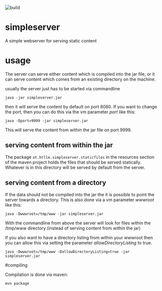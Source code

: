 ![build](https://github.com/bytebang/simpleserver/actions/workflows/maven.yml/badge.svg)

# simpleserver
A simple webserver for serving static content

# usage
The server can serve either content which is compiled into the jar file, or it can serve content which comes from an existing directory on the machine.

usually the server just has to be started via commandline

`java -jar simpleserver.jar`

then it will serve the content by default on port 8080. If you want to change the port, then you can do this via the vm parameter _port_ like this:

`java -Dport=9999 -jar simpleserver.jar`

This will serve the content from within the jar file on port 9999.

## serving content from within the jar
The package `at.htlle.simpleserver.staticfiles` in the resources section of the maven project holds the files that should be served statically. Whatever is in this directory will be served by default from the server.

## serving content from a directory
If the data should not be compiled into the jar the it is possible to point the server towards a directory. This is also done via a vm parameter _wwwroot_ like this:

`java -Dwwwroot=/tmp/www -jar simpleserver.jar`

With the commandline from above the server will look for files within the /tmp/www directory (instead of serving content from within the jar)

If you also want to have a directory listing from within your wwwroot then you can allow this via setting the parameter _allowDirectoryListing_ to true.


`java -Dwwwroot=/tmp/www -DallowDirectoryListing=true -jar simpleserver.jar`

#compiling

Compilation is done via maven:

```
mvn package
```